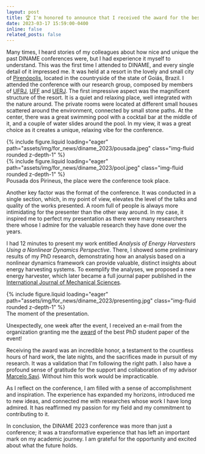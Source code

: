 ```yaml
---
layout: post
title: 🏆 I'm honored to announce that I received the award for the best PhD student paper at the XIX International Symposium on Dynamic Problems of Mechanics (DINAME 2023)
date: 2023-03-17 15:59:00-0400
inline: false
related_posts: false
---
```


Many times, I heard stories of my colleagues about how nice and unique the past DINAME conferences were, but I had experience it myself to understand. This was the first time I attended to DINAME, and every single detail of it impressed me. It was held at a resort in the lovely and small city of [Pirenópolis](https://en.wikipedia.org/wiki/Pirenópolis), located in the countryside of the state of Goiás, Brazil. I attended the conference with our research group, composed by members of [UFRJ](https://coppe.ufrj.br), [UFF](https://www.uff.br) and [UERJ](http://www.iprj.uerj.br). The first impressive aspect was the magnificent structure of the resort. It is a quiet and relaxing place, well integrated with the nature around. The private rooms were located at different small houses scattered around the environment, connected by small stone paths. At the center, there was a great swimming pool with a cocktail bar at the middle of it, and a couple of water slides around the pool. In my view, it was a great choice as it creates a unique, relaxing vibe for the conference.

<div class="row mt-3">
    <div class="col-sm mt-3 mt-md-0">
        {% include figure.liquid loading="eager" path="assets/img/for_news/diname_2023/pousada.jpeg" class="img-fluid rounded z-depth-1" %}
    </div>
    <div class="col-sm mt-3 mt-md-0">
        {% include figure.liquid loading="eager" path="assets/img/for_news/diname_2023/pool.jpeg" class="img-fluid rounded z-depth-1" %}
    </div>
</div>
<div class="caption">
    Pousada dos Pirineus, the place were the conference took place.
</div>

Another key factor was the format of the conference. It was conducted in a single section, which, in my point of view, elevates the level of the talks and quality of the works presented. A room full of people is always more intimidating for the presenter than the other way around. In my case, it inspired me to perfect my presentation as there were many researchers there whose I admire for the valuable research they have done over the years.

I had 12 minutes to present my work entitled _Analysis of Energy Harvesters Using a Nonlinear Dynamics Perspective_. There, I showed some preliminary results of my PhD research, demonstrating how an analysis based on a nonlinear dynamics framework can provide valuable, distinct insights about energy harvesting systems. To exemplify the analyses, we proposed a new energy harvester, which later became a full journal paper published in the [International Journal of Mechanical Sciences](https://www.sciencedirect.com/science/article/abs/pii/S0020740323006331?via%3Dihub).

<div class="row mt-3">
    <div class="col-sm mt-3 mt-md-0">
        {% include figure.liquid loading="eager" path="assets/img/for_news/diname_2023/presenting.jpg" class="img-fluid rounded z-depth-1" %}
    </div>
</div>
<div class="caption">
    The moment of the presentation.
</div>

Unexpectedly, one week after the event, I received an e-mail from the organization granting me the <a href="../../assets/pdf/diname_award.pdf" target="_blank">award</a> of the best PhD student paper of the event!

Receiving the award was an incredible honor, a testament to the countless hours of hard work, the late nights, and the sacrifices made in pursuit of my research. It was a validation that I'm following the right path. I also have a profound sense of gratitude for the support and collaboration of my advisor [Marcelo Savi](https://scholar.google.com.br/citations?user=efTbXygAAAAJ&hl=en). Without him this work would be impracticable.

As I reflect on the conference, I am filled with a sense of accomplishment and inspiration. The experience has expanded my horizons, introduced me to new ideas, and connected me with researches whose work I have long admired. It has reaffirmed my passion for my field and my commitment to contributing to it.

In conclusion, the DINAME 2023 conference was more than just a conference; it was a transformative experience that has left an important mark on my academic journey. I am grateful for the opportunity and excited about what the future holds.
